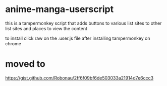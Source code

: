 # anime-manga-userscript

this is a tampermonkey script that adds buttons to various list sites to other list sites and places to view the content

to install click raw on the .user.js file after installing tampermonkey on chrome

# moved to
https://gist.github.com/Robonau/2ff6f09bf6de503033a21914d7e6ccc3

